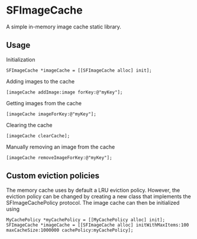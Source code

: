 # SFImageCache #

A simple in-memory image cache static library. 

## Usage ##

Initialization

	SFImageCache *imageCache = [[SFImageCache alloc] init];

Adding images to the cache

	[imageCache addImage:image forKey:@"myKey"];

Getting images from the cache

	[imageCache imageForKey:@"myKey"];

Clearing the cache

	[imageCache clearCache];

Manually removing an image from the cache

	[imageCache removeImageForKey:@"myKey"];

## Custom eviction policies ##

The memory cache uses by default a LRU eviction policy. However, the eviction policy can be changed by creating a new class that implements the SFImageCachePolicy protocol. The image cache can then be initialized using

	MyCachePolicy *myCachePolicy = [[MyCachePolicy alloc] init];
	SFImageCache *imageCache = [[SFImageCache alloc] initWithMaxItems:100 maxCacheSize:1000000 cachePolicy:myCachePolicy];
